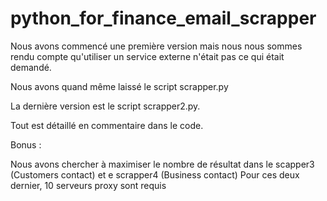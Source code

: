 # python_for_finance_email_scrapper

Nous avons commencé une première version mais nous nous sommes rendu compte qu'utiliser un service externe n'était pas ce qui était demandé.

Nous avons quand même laissé le script scrapper.py

La dernière version est le script scrapper2.py.

Tout est détaillé en commentaire dans le code.

Bonus :

Nous avons chercher à maximiser le nombre de résultat dans le scapper3 (Customers contact) et e scrapper4 (Business contact)
Pour ces deux dernier, 10 serveurs proxy sont requis
